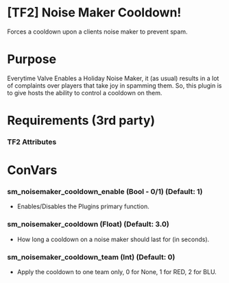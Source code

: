 # [TF2] Noise Maker Cooldown!
Forces a cooldown upon a clients noise maker to prevent spam.

# Purpose
Everytime Valve Enables a Holiday Noise Maker, it (as usual) results in a lot of complaints over players that take joy in spamming them. So, this plugin is to give hosts the ability to control a cooldown on them.

# Requirements (3rd party)
### TF2 Attributes

# ConVars
### sm_noisemaker_cooldown_enable (Bool - 0/1) (Default: 1) 
- Enables/Disables the Plugins primary function.

### sm_noisemaker_cooldown (Float) (Default: 3.0)
- How long a cooldown on a noise maker should last for (in seconds).

### sm_noisemaker_cooldown_team (Int) (Default: 0)
- Apply the cooldown to one team only, 0 for None, 1 for RED, 2 for BLU.
